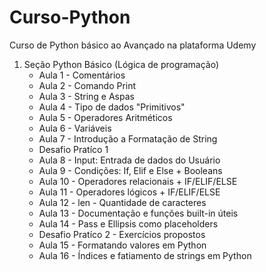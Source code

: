 # Curso-Python
 
 Curso de Python básico ao Avançado na plataforma Udemy
 
 1. Seção Python Básico (Lógica de programação)
    * Aula 1 - Comentários
    * Aula 2 - Comando Print
    * Aula 3 - String e Aspas
    * Aula 4 - Tipo de dados "Primitivos"
    * Aula 5 - Operadores Aritméticos
    * Aula 6 - Variáveis
    * Aula 7 - Introdução a Formatação de String
    * Desafio Pratíco 1
    * Aula 8 - Input: Entrada de dados do Usuário
    * Aula 9 - Condições: If, Elif e Else + Booleans
    * Aula 10 - Operadores relacionais + IF/ELIF/ELSE 
    * Aula 11 - Operadores lógicos + IF/ELIF/ELSE  
    * Aula 12 - len - Quantidade de caracteres 
    * Aula 13 - Documentação e funções built-in úteis
    * Aula 14 - Pass e Ellipsis como placeholders
    * Desafio Pratíco 2 - Exercícios propostos
    * Aula 15 - Formatando valores em Python
    * Aula 16 - Índices e fatiamento de strings em Python
    